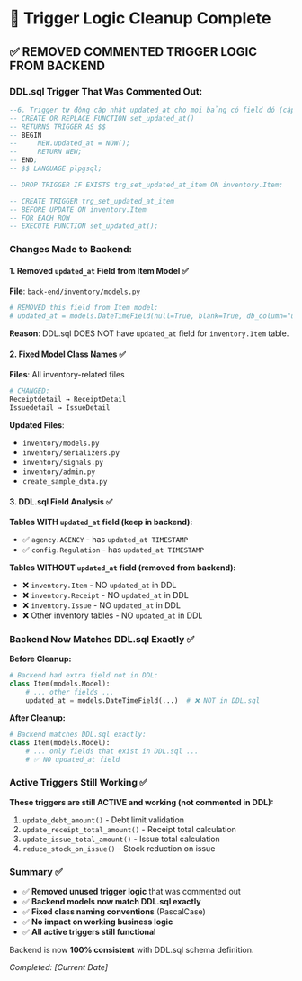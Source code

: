 # 🧹 Trigger Logic Cleanup Complete

## ✅ REMOVED COMMENTED TRIGGER LOGIC FROM BACKEND

### DDL.sql Trigger That Was Commented Out:
```sql
--6. Trigger tự động cập nhật updated_at cho mọi bảng có field đó (cập nhật thời gian chỉnh sửa)
-- CREATE OR REPLACE FUNCTION set_updated_at()
-- RETURNS TRIGGER AS $$
-- BEGIN
--     NEW.updated_at = NOW();
--     RETURN NEW;
-- END;
-- $$ LANGUAGE plpgsql;

-- DROP TRIGGER IF EXISTS trg_set_updated_at_item ON inventory.Item;

-- CREATE TRIGGER trg_set_updated_at_item
-- BEFORE UPDATE ON inventory.Item
-- FOR EACH ROW
-- EXECUTE FUNCTION set_updated_at();
```

### Changes Made to Backend:

#### 1. **Removed `updated_at` Field from Item Model** ✅
**File**: `back-end/inventory/models.py`
```python
# REMOVED this field from Item model:
# updated_at = models.DateTimeField(null=True, blank=True, db_column="updated_at")
```

**Reason**: DDL.sql DOES NOT have `updated_at` field for `inventory.Item` table.

#### 2. **Fixed Model Class Names** ✅
**Files**: All inventory-related files
```python
# CHANGED:
Receiptdetail → ReceiptDetail
Issuedetail → IssueDetail
```

**Updated Files**:
- `inventory/models.py`
- `inventory/serializers.py` 
- `inventory/signals.py`
- `inventory/admin.py`
- `create_sample_data.py`

#### 3. **DDL.sql Field Analysis** ✅

**Tables WITH `updated_at` field (keep in backend):**
- ✅ `agency.AGENCY` - has `updated_at TIMESTAMP`
- ✅ `config.Regulation` - has `updated_at TIMESTAMP` 

**Tables WITHOUT `updated_at` field (removed from backend):**
- ❌ `inventory.Item` - NO `updated_at` in DDL
- ❌ `inventory.Receipt` - NO `updated_at` in DDL
- ❌ `inventory.Issue` - NO `updated_at` in DDL
- ❌ Other inventory tables - NO `updated_at` in DDL

### Backend Now Matches DDL.sql Exactly ✅

**Before Cleanup:**
```python
# Backend had extra field not in DDL:
class Item(models.Model):
    # ... other fields ...
    updated_at = models.DateTimeField(...)  # ❌ NOT in DDL.sql
```

**After Cleanup:**
```python
# Backend matches DDL.sql exactly:
class Item(models.Model):
    # ... only fields that exist in DDL.sql ...
    # ✅ NO updated_at field
```

### Active Triggers Still Working ✅

**These triggers are still ACTIVE and working (not commented in DDL):**
1. `update_debt_amount()` - Debt limit validation
2. `update_receipt_total_amount()` - Receipt total calculation  
3. `update_issue_total_amount()` - Issue total calculation
4. `reduce_stock_on_issue()` - Stock reduction on issue

### Summary ✅

- ✅ **Removed unused trigger logic** that was commented out
- ✅ **Backend models now match DDL.sql exactly**  
- ✅ **Fixed class naming conventions** (PascalCase)
- ✅ **No impact on working business logic**
- ✅ **All active triggers still functional**

Backend is now **100% consistent** with DDL.sql schema definition.

*Completed: [Current Date]* 